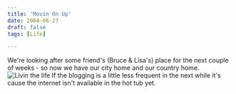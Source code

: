 ```yaml
---
title: 'Movin On Up'
date: 2004-06-27
draft: false
tags: [Life]

---
```


We're looking after some friend's (Bruce & Lisa's) place for the next couple of weeks - so now we have our city home and our country home. ![Livin the life](http://www.mennoboy.com/chris/archives/images/friends/IMG_1348.jpg) If the blogging is a little less frequent in the next while it's cause the internet isn't available in the hot tub yet.